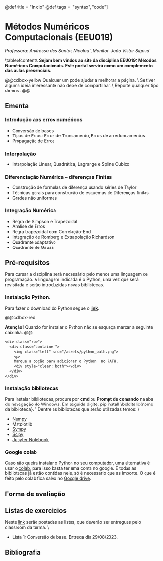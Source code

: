 @def title = "Início"
@def tags = ["syntax", "code"]

# Métodos Numéricos Computacionais (EEU019)

*Professora: Andressa dos Santos Nicolau*
\\
*Monitor: João Victor Sigaud*

\tableofcontents <!-- you can use \toc as well -->
**Sejam bem vindos ao site da disciplina EEU019: Métodos Numéricos Computacionais. Este portal servirá como um complemento das aulas presenciais.**

@@colbox-yellow
Qualquer um pode ajudar a melhorar a página.
\\
Se tiver alguma idéia interessante não deixe de compartilhar.
\\
Reporte qualquer tipo de erro.
@@


<!-- This section is meant as a refresher if you're new to Franklin.
Have a look at both how the website renders and the corresponding markdown (`index.md`).
Modify at will to get a feeling for how things work!

Ps: if you want to modify the header or footer or the general look of the website, adjust the files in
* `src/_css/` and
* `src/_html_parts/`. -->

## Ementa

### Introdução aos erros numéricos
* Conversão de bases
* Tipos de Erros: Erros de Truncamento, Erros de arredondamentos
* Propagação de Erros

### Interpolação
* Interpolação Linear, Quadrática, Lagrange e Spline Cubico

### Diferenciação Numérica – diferenças Finitas

* Construção de formulas de diferença usando séries de Taylor
* Técnicas gerais para construção de esquemas de Diferenças finitas
* Grades não uniformes

### Integração Numérica

* Regra de Simpson e Trapezoidal
* Análise de Erros
* Regra trapezoidal com Correlação-End
* Integração de Romberg e Extrapolação Richardson
* Quadrante adaptativo
* Quadrante de Gauss




<!-- ## Cronograma -->



<!-- The [standard markdown syntax](https://github.com/adam-p/markdown-here/wiki/Markdown-Cheatsheet) can be used such as titles using `#`, lists:

* element with **bold**
* element with _emph_

or code-blocks `inline` or with highlighting (note the `@def hascode = true` in the source to allow [highlight.js](https://highlightjs.org/) to do its job):

```julia
abstract type Point end
struct PointR2{T<:Real} <: Point
    x::T
    y::T
end
struct PointR3{T<:Real} <: Point
    x::T
    y::T
    z::T
end
function len(p::T) where T<:Point
  sqrt(sum(getfield(p, η)^2 for η ∈ fieldnames(T)))
end
```

You can also quote stuff

> You must have chaos within you to ...

or have tables:

| English         | Mandarin   |
| --------------- | ---------- |
| winnie the pooh | 维尼熊      |

Note that you may have to do a bit of CSS-styling to get these elements to look the way you want them (the same holds for the whole page in fact). -->

<!-- ### Symbols and html entities -->

<!-- If you want a dollar sign you have to escape it like so: \$, you can also use html entities like so: &rarr; or &pi; or, if you're using Juno for instance, you can use `\pi[TAB]` to insert the symbol as is: π (it will be converted to a html entity).[^1]

If you want to show a backslash, just use it like so: \ ; if you want to force a line break, use a ` \\ ` like \\ so (this is on a new line).[^blah]

If you want to show a backtick, escape it like so: \` and if you want to show a tick in inline code use double backticks like ``so ` ...``.

Footnotes are nice too:

[^1]: this is the text for the first footnote, you can style all this looking at `.fndef` elements; note that the whole footnote definition is _expected to be on the same line_.
[^blah]: and this is a longer footnote with some blah from veggie ipsum: turnip greens yarrow ricebean rutabaga endive cauliflower sea lettuce kohlrabi amaranth water spinach avocado daikon napa cabbage asparagus winter purslane kale. Celery potato scallion desert raisin horseradish spinach carrot soko. -->

## Pré-requisitos
Para cursar a disciplina será necessário pelo menos uma linguagem de programação. A linguagem indicada é o Python, uma vez que será revisitada e serão introduzidas novas bibliotecas.
### Instalação Python.
Para fazer o download do Python segue o [**link**](https://www.python.org/downloads/).

@@colbox-red

**Atenção!** Quando for instalar o Python não se esqueça marcar a seguinte caixinha.
@@

~~~
<div class="row">
  <div class="container">
    <img class="left" src="/assets/python_path.png">
    <p>
    Marque a opção para adicionar o Python  no PATH.
    <div style="clear: both"></div>      
  </div>
</div>
~~~
### Instalação bibliotecas

Para instalar bibliotecas, procure por **cmd** ou **Prompt de comando** na aba de navegação do Windows. Em seguida digite: pip install \bolditalic{nome da biblioteca}.
\\
Dentre as bibliotecas que serão utilizadas temos:
\\
* [Numpy](https://numpy.org/install/)
* [Matplotlib](https://matplotlib.org/stable/users/getting_started/index.html#installation-quick-start)
* [Sympy](https://docs.sympy.org/latest/install.html#installation)
* [Scipy](https://scipy.org/install/)
* [Jupyter Notebook](https://jupyter.org/install)

### Google colab
Caso não queira instalar o Python no seu computador, uma alternativa é usar o [colab](https://colab.research.google.com/), para isso basta ter uma conta no google. E todas as bibliotecas já estão contidas nele, só é necessario que as importe. O que é feito pelo colab fica salvo no [Google drive](https://drive.google.com/drive/u/0/my-drive).

<!-- ### Divs

It is sometimes useful to have a short way to make a part of the page belong to a div so that it can be styled separately.
You can do this easily with Franklin by using `@@divname ... @@`.
For instance, you could want a blue background behind some text.

@@colbox-blue
Here we go! (this is styled in the css sheet with name "colbox-blue").
@@

Since it's just a `<div>` block, you can put this construction wherever you like and locally style your text. -->

<!-- ### LaTeX and Maths

Essentially three things are imitated from LaTeX

1. you can introduce definitions using `\newcommand`
2. you can use hyper-references with `\eqref`, `\cite`, ...
3. you can show nice maths (via KaTeX)

The definitions can be introduced in the page or in the `config.md` (in which case they're available everywhere as opposed to just in that page).
For instance, the commands `\scal` and `\R` are defined in the config file (see `src/config.md`) and can directly be used whereas the command `\E` is defined below (and therefore only available on this page):

\newcommand{\E}[1]{\mathbb E\left[#1\right]}

Now we can write something like

$$  \varphi(\E{X}) \le \E{\varphi(X)}. \label{equation blah} $$

since we've given it the label `\label{equation blah}`, we can refer it like so: \eqref{equation blah} which can be convenient for pages that are math-heavy.

In a similar vein you can cite references that would be at the bottom of the page: \citep{noether15, bezanson17}.

**Note**: the LaTeX commands you define can also incorporate standard markdown (though not in a math environment) so for instance let's define a silly `\bolditalic` command.

\newcommand{\bolditalic}[1]{_**!#1**_} <!--_ ignore this comment, it helps atom to not get confused by the trailing underscore when highlighting the code but is not necessary.-->

<!-- and use it \bolditalic{here for example}.

Here's another quick one, a command to change the color:

\newcommand{\col}[2]{~~~<span style="color:~~~#1~~~">~~~!#2~~~</span>~~~}

This is \col{blue}{in blue} or \col{#bf37bc}{in #bf37bc}.

### A quick note on whitespaces

For most commands you will use `#k` to refer to the $k$-th argument as in LaTeX.
In order to reduce headaches, this forcibly introduces a whitespace on the left of whatever is inserted which, usually, changes nothing visible (e.g. in a math settings).
However there _may be_ situations where you do not want this to happen and you know that the insertion will not clash with anything else.
In that case, you should simply use `!#k` which will not introduce that whitespace.
It's probably easier to see this in action:

\newcommand{\pathwith}[1]{`/usr/local/bin/#1`}
\newcommand{\pathwithout}[1]{`/usr/local/bin/!#1`}

* with: \pathwith{script.jl}, there's a whitespace you don't want 🚫
* without: \pathwithout{script.jl} here there isn't ✅

### Raw HTMLbold

You can include raw HTML by just surrounding a block with `~~~`.
Not much more to add.
This may be useful for local custom layouts like having a photo next to a text in a specific way. -->

<!-- ~~~
<div class="row">
  <div class="container">
    <img class="left" src="/_assets/python/python_path.png">
    <p>
    Marine iguanas are truly splendid creatures. They're found on the Gálapagos islands, have skin that basically acts as a solar panel, can swim and may have the ability to adapt their body size depending on whether there's food or not.
    </p>
    <p>
    Evolution is cool.
    </p>
    <div style="clear: both"></div>      
  </div>
</div>
~~~

**Note 1**: again, entire such blocks can be made into latex-like commands via `\newcommand{\mynewblock}[1]{...}`.

**Note 2**: whatever is in a raw HTML block is *not* further processed (so you can't have LaTeX in there for instance). A partial way around this is to use `@@...` blocks which *will* be recursively parsed. The following code gives the same result as above with the small difference that there is LaTeX being processed in the inner div.

@@row
@@container
@@left ![](/assets/rndimg.jpg) @@
@@
Marine iguanas are **truly splendid** creatures. They're not found in equations like $\exp(-i\pi)+1$. But they're still quite cool. -->
<!-- ~~~
<div style="clear: both"></div>
~~~
@@ --> 

## Forma de avaliação

<!-- Here are a few empty pages connecting to the menu links to show where files can go and the resulting paths. (It's probably best if you look at the source folder for this).

* [menu 1](/menu1/)
* [menu 2](/menu2/)
* [menu 3](/menu3/) -->
  
## Listas de exercicios
Neste [link](https://drive.google.com/drive/folders/1UOh8y9Y3vtNBY4IW-5IFBf8w35NTdtee?usp=sharing) serão postadas as listas, que deverão ser entregues pelo classroom da turma.
\\
* Lista 1: Conversão de base. Entrega dia 29/08/2023.


## Bibliografia


<!-- ~~~
<div class="image-container">
  <div>
    <img src="assets/livro1.png" alt="Imagem 1">
    <p></p>
  </div>
  <div>
    <img src="assets/livro2.png" alt="Imagem 2">
    <p></p>
  </div>
  <div>
    <img src="assets/livro3.png" alt="Imagem 3">
    <p></p>
  </div>
  <div>
    <img src="assets/livro4.png" alt="Imagem 3">
    <p></p>
  </div>
</div>
~~~ -->

<!-- * \biblabel{noether15}{Noether (1915)} **Noether**,  Körper und Systeme rationaler Funktionen, 1915.
* \biblabel{bezanson17}{Bezanson et al. (2017)} **Bezanson**, **Edelman**, **Karpinski** and **Shah**, [Julia: a fresh approach to numerical computing](https://julialang.org/research/julia-fresh-approach-BEKS.pdf), SIAM review 2017. -->